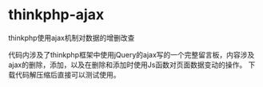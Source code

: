 # thinkphp-ajax
thinkphp使用ajax机制对数据的增删改查


代码内涉及了thinkphp框架中使用jQuery的ajax写的一个完整留言板，内容涉及ajax的删除，添加，以及在删除和添加时使用Js函数对页面数据变动的操作。
下载代码解压缩后直接可以测试使用。
